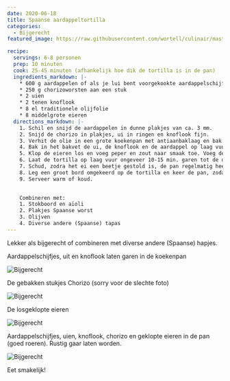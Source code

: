 ```yaml
---
date: 2020-06-18
title: Spaanse aardappeltortilla
categories:
  - Bijgerecht
featured_image: https://raw.githubusercontent.com/wortell/culinair/master/fotos/tortilla/Tortilla5.jpg

recipe:
  servings: 6-8 personen
  prep: 10 minuten
  cook: 25-45 minuten (afhankelijk hoe dik de tortilla is in de pan)
  ingredients_markdown: |-
    * 600 g aardappelen of als je lui bent voorgekookte aardappelschijfjes
    * 250 g chorizoworsten aan een stuk
    * 2 uien
    * 2 tenen knoflook
    * 8 el traditionele olijfolie
    * 8 middelgrote eieren
  directions_markdown: |-
    1. Schil en snijd de aardappelen in dunne plakjes van ca. 3 mm.
    2. Snijd de chorizo in plakjes, ui in ringen en knoflook fijn.
    3. Verhit de olie in een grote koekenpan met antiaanbaklaag en bak de chorizo 5 min. Schep de chorizo met een schuimspaan uit de pan.
    4. Bak in het bakvet de ui, de knoflook en de aardappel op laag vuur in ca. 10 min. gaar.
    5. Klop de eieren los en voeg peper en zout naar smaak toe. Voeg de chorizo toe. Verdeel het ei-chorizomengsel gelijkmatig over het uiaardappelmengsel
    6. Laat de tortilla op laag vuur ongeveer 10-15 min. garen tot de onderkant goudbruin is. (TIP: doe een deksel op de pan)
    7. Schud, zodra het ei een beetje gestold is, de pan regelmatig heen en weer.
    8. Leg een groot bord omgekeerd op de tortilla en keer de pan, zodat de tortilla op het bord blijft liggen. Schuif de tortilla omgekeerd terug in de pan en laat nog rustig verder garen.
    9. Serveer warm of koud.
    

    Combineren met:
    1. Stokboord en aïoli
    2. Plakjes Spaanse worst
    3. Olijven
    4. Diverse andere (Spaanse) tapas
---
```

Lekker als bijgerecht of combineren met diverse andere (Spaanse) hapjes.

Aardappelschijfjes, uit en knoflook laten garen in de koekenpan

![Bijgerecht](https://raw.githubusercontent.com/wortell/culinair/master/fotos/tortilla/Tortilla1.jpg)

De gebakken stukjes Chorizo (sorry voor de slechte foto)

![Bijgerecht](https://raw.githubusercontent.com/wortell/culinair/master/fotos/tortilla/Tortilla2.jpg)

De losgeklopte eieren

![Bijgerecht](https://raw.githubusercontent.com/wortell/culinair/master/fotos/tortilla/Tortilla3.jpg)

Aardappelschijfjes, uien, knoflook, chorizo en geklopte eieren in de pan (goed roeren). Rustig gaar laten worden.

![Bijgerecht](https://raw.githubusercontent.com/wortell/culinair/master/fotos/tortilla/Tortilla4.jpg)

Eet smakelijk!